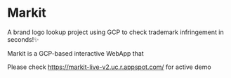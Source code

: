 # Markit
A brand logo lookup project using GCP to check trademark infringement in seconds!✨



Markit is a GCP-based interactive WebApp that  

Please check https://markit-live-v2.uc.r.appspot.com/ for active demo

